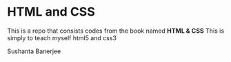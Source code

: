 # HTML and CSS

This is a repo that consists codes from the book named **HTML & CSS**
This is simply to teach myself html5 and css3

Sushanta Banerjee